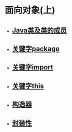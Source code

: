 # 面向对象(上)
 - ## [Java类及类的成员](/Java/Java%20SE/5-面向对象（上）/Java类及类的成员.md)
 - ## [关键字package](/Java/Java%20SE/5-面向对象（上）/关键字package.md)
 - ## [关键字import](/Java/Java%20SE/5-面向对象（上）/关键字import（导入）.md)
 - ## [关键字this](/Java/Java%20SE/5-面向对象（上）/关键字this.md)
 - ## [构造器](/Java/Java%20SE/5-面向对象（上）/构造器（constructor）.md)
 - ## [封装性](/Java/Java%20SE/5-面向对象（上）/封装性.md)